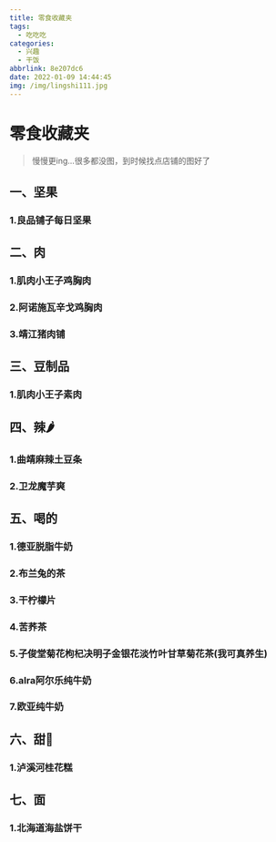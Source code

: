 ```yaml
---
title: 零食收藏夹
tags:
  - 吃吃吃
categories:
  - 兴趣
  - 干饭
abbrlink: 8e207dc6
date: 2022-01-09 14:44:45
img: /img/lingshi111.jpg
---
```


# 零食收藏夹

> 慢慢更ing...很多都没图，到时候找点店铺的图好了

## 一、坚果

### 1.良品铺子每日坚果

### 

## 二、肉

### 1.肌肉小王子鸡胸肉

### 2.阿诺施瓦辛戈鸡胸肉

### 3.靖江猪肉铺

## 三、豆制品

### 1.肌肉小王子素肉

## 四、辣🌶

### 1.曲靖麻辣土豆条

### 2.卫龙魔芋爽

## 五、喝的

### 1.德亚脱脂牛奶

### 2.布兰兔的茶

### 3.干柠檬片

### 4.苦荞茶

### 5.子俊堂菊花枸杞决明子金银花淡竹叶甘草菊花茶(我可真养生)

### 6.alra阿尔乐纯牛奶

### 7.欧亚纯牛奶

## 六、甜🎂

### 1.泸溪河桂花糕

## 七、面

### 1.北海道海盐饼干